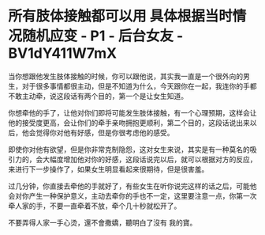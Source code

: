 # 所有肢体接触都可以用 具体根据当时情况随机应变 - P1 - 后台女友 - BV1dY411W7mX

当你想跟他发生肢体接触的时候，你可以跟他说，其实我一直是一个很外向的男生，对于很多事情都很主动，但是不知道为什么，今天跟你在一起，我连你的手都不敢主动牵，说这段话有两个目的，第一个是让女生知道。

你想牵他的手了，让他对你们即将可能发生肢体接触，有一个心理预期，这样会让他的接受度更高，会让你们的牵手亲吻拥抱更顺利，第二个目的，这段话说出来以后，他会觉得你对他有好感，但是你很考虑他的感受。

即使你对他有欲望，但是你非常克制隐怨，这对女生来说，其实是有一种莫名的吸引力的，会大幅度增加他对你的好感，这段话说完以后，就可以根据对方的反应，来进行下一步操作了，如果女生明显看起来很期待，但是很害羞。

过几分钟，你直接去牵他的手就好了，有些女生在听你说完这样的话之后，可能他会对你产生一种保护意义，主动去牵你的手也不一定，这里要注意一点，你第一次牵人家的手，不要一直牵着不放，牵个几十秒就松开了。

不要弄得人家一手心烫，還不會撒嬌，聽明白了沒有 我的寶。